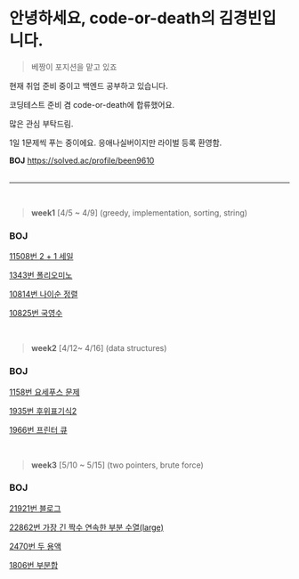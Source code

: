 # 안녕하세요, code-or-death의 김경빈입니다.

> 베짱이 포지션을 맡고 있죠

현재 취업 준비 중이고 백엔드 공부하고 있습니다.

코딩테스트 준비 겸 code-or-death에 합류했어요.

많은 관심 부탁드림.

1일 1문제씩 푸는 중이에요. 응애나실버이지만 라이벌 등록 환영함.

**BOJ** https://solved.ac/profile/been9610<br/><br/><hr/>

<br/>

> **week1** [4/5 ~ 4/9] (greedy, implementation, sorting, string)

### **BOJ**

[11508번 2 + 1 세일](./baekjoon/)

[1343번 폴리오미노](./baekjoon/)

[10814번 나이순 정렬](./baekjoon/)

[10825번 국영수](./baekjoon/)

<br/>

> **week2** [4/12~ 4/16] (data structures)

### **BOJ**

[1158번 요세푸스 문제](./baekjoon/)

[1935번 후위표기식2](./baekjoon/)

[1966번 프린터 큐](./baekjoon/)

<br/>

> **week3** [5/10 ~ 5/15] (two pointers, brute force)

### **BOJ**

[21921번 블로그](./baekjoon/)

[22862번 가장 긴 짝수 연속한 부분 수열(large)](./baekjoon/)

[2470번 두 용액](./baekjoon/)

[1806번 부분합](./baekjoon/)
